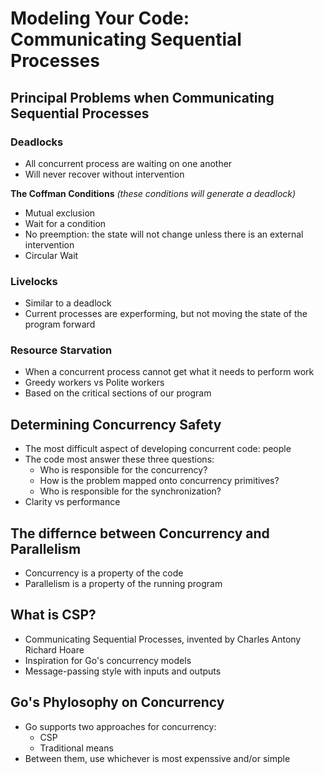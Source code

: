 # Modeling Your Code: Communicating Sequential Processes

## Principal Problems when Communicating Sequential Processes

### Deadlocks

+ All concurrent process are waiting on one another
+ Will never recover without intervention

**The Coffman Conditions** *(these conditions will generate a deadlock)*
+ Mutual exclusion
+ Wait for a condition
+ No preemption: the state will not change unless there is an external intervention
+ Circular Wait

### Livelocks

+ Similar to a deadlock
+ Current processes are experforming, but not moving the state of the program forward

### Resource Starvation

+ When a concurrent process cannot get what it needs to perform work
+ Greedy workers vs Polite workers
+ Based on the critical sections of our program

## Determining Concurrency Safety
+ The most difficult aspect of developing concurrent code: people
+ The code most answer these three questions:
    + Who is responsible for the concurrency?
    + How is the problem mapped onto concurrency primitives?
    + Who is responsible for the synchronization?
+ Clarity vs performance

## The differnce between Concurrency and Parallelism
+ Concurrency is a property of the code
+ Parallelism is a property of the running program

## What is CSP?
+ Communicating Sequential Processes, invented by Charles Antony Richard Hoare
+ Inspiration for Go's concurrency models
+ Message-passing style with inputs and outputs

## Go's Phylosophy on Concurrency
+ Go supports two approaches for concurrency:
    + CSP
    + Traditional means
+ Between them, use whichever is most expenssive and/or simple
